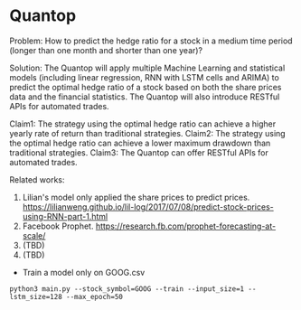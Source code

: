# Quantop
Problem: How to predict the hedge ratio for a stock in a medium time period (longer than one month and shorter than one year)?

Solution: 
The Quantop will apply multiple Machine Learning and statistical models (including linear regression, RNN with LSTM cells and ARIMA) to predict the optimal hedge ratio of a stock based on both the share prices data and the financial statistics. The Quantop will also introduce RESTful APIs for automated trades.

Claim1: The strategy using the optimal hedge ratio can achieve a higher yearly rate of return than traditional strategies.
Claim2: The strategy using the optimal hedge ratio can achieve a lower maximum drawdown than traditional strategies.
Claim3: The Quantop can offer RESTful APIs for automated trades.

Related works:
1. Lilian's model only applied the share prices to predict prices. https://lilianweng.github.io/lil-log/2017/07/08/predict-stock-prices-using-RNN-part-1.html
2. Facebook Prophet.  https://research.fb.com/prophet-forecasting-at-scale/
3. (TBD)
4. (TBD)

+ Train a model only on GOOG.csv
```
python3 main.py --stock_symbol=GOOG --train --input_size=1 --lstm_size=128 --max_epoch=50
```
